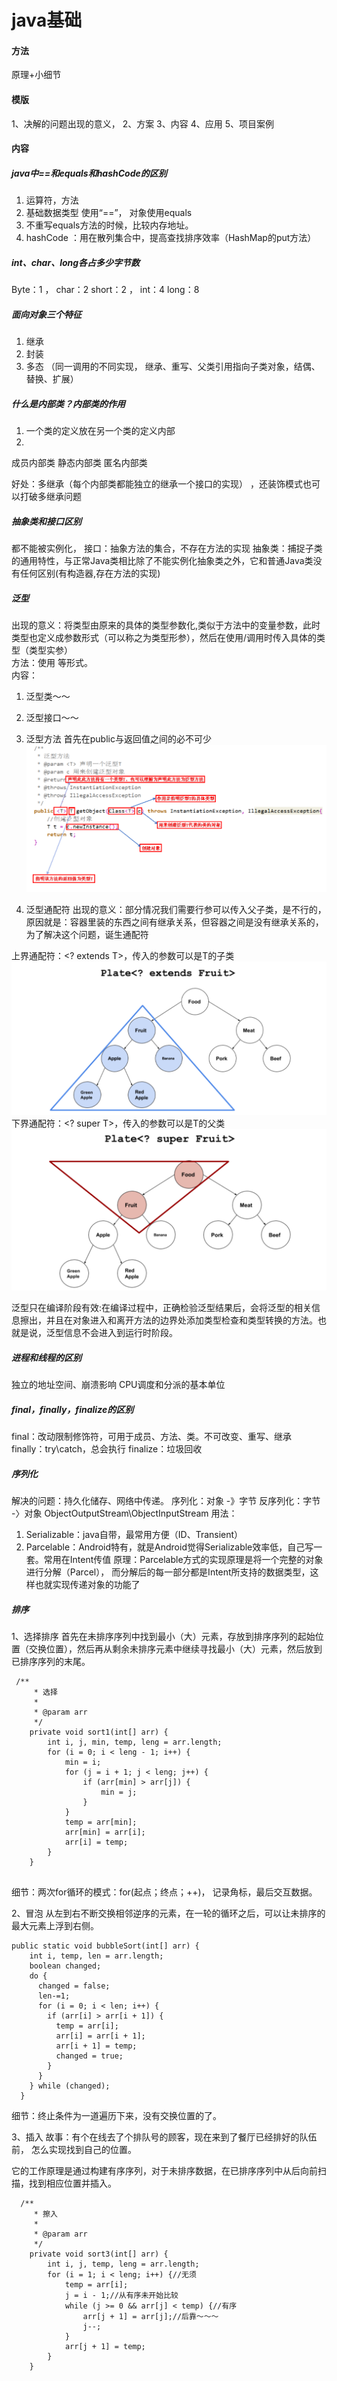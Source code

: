 # java基础

#### 方法
原理+小细节

#### 模版
1、决解的问题出现的意义，
2、方案 
3、内容
4、应用
5、项目案例

#### 内容



##### java中==和equals和hashCode的区别
  1. 运算符，方法
  2. 基础数据类型 使用“==”， 对象使用equals 
  3. 不重写equals方法的时候，比较内存地址。
  4. hashCode ：用在散列集合中，提高查找排序效率（HashMap的put方法）
  
##### int、char、long各占多少字节数
Byte：1 ，
char：2  short：2 ，
int：4 
long：8

##### 面向对象三个特征
1. 继承
2. 封装
3. 多态 （同一调用的不同实现， 继承、重写、父类引用指向子类对象，结偶、替换、扩展） 

##### 什么是内部类？内部类的作用
1. 一个类的定义放在另一个类的定义内部
2. 
成员内部类
静态内部类
匿名内部类

好处：多继承（每个内部类都能独立的继承一个接口的实现） ，还装饰模式也可以打破多继承问题


##### 抽象类和接口区别
都不能被实例化，
接口：抽象方法的集合，不存在方法的实现
抽象类：捕捉子类的通用特性，与正常Java类相比除了不能实例化抽象类之外，它和普通Java类没有任何区别(有构造器,存在方法的实现)

##### 泛型
出现的意义：将类型由原来的具体的类型参数化,类似于方法中的变量参数，此时类型也定义成参数形式（可以称之为类型形参），然后在使用/调用时传入具体的类型（类型实参）<br/>
方法：使用 <T> 等形式。<br/>
内容：

1. 泛型类～～
2. 泛型接口～～
3. 泛型方法
首先在public与返回值之间的<T>必不可少
![hahah](./image/android/泛型3.png)

4. 泛型通配符
出现的意义：部分情况我们需要行参可以传入父子类，是不行的，原因就是：容器里装的东西之间有继承关系，但容器之间是没有继承关系的，为了解决这个问题，诞生通配符

上界通配符：<? extends T>，传入的参数可以是T的子类
![hahah](./image/android/泛型2.png)
下界通配符：<? super T>，传入的参数可以是T的父类
![hahah](./image/android/泛型1.png)


泛型只在编译阶段有效:在编译过程中，正确检验泛型结果后，会将泛型的相关信息擦出，并且在对象进入和离开方法的边界处添加类型检查和类型转换的方法。也就是说，泛型信息不会进入到运行时阶段。

##### 进程和线程的区别
独立的地址空间、崩溃影响
CPU调度和分派的基本单位

##### final，finally，finalize的区别
final：改动限制修饰符，可用于成员、方法、类。不可改变、重写、继承
finally：try\catch，总会执行
finalize：垃圾回收

##### 序列化
解决的问题：持久化储存、网络中传递。
序列化：对象 -》字节
反序列化：字节 -〉对象
ObjectOutputStream\ObjectInputStream
用法：

1. Serializable：java自带，最常用方便（ID、Transient）
2. Parcelable：Android特有，就是Android觉得Serializable效率低，自己写一套。常用在Intent传值
原理：Parcelable方式的实现原理是将一个完整的对象进行分解（Parcel）， 而分解后的每一部分都是Intent所支持的数据类型，这样也就实现传递对象的功能了

##### 排序
1、选择排序
首先在未排序序列中找到最小（大）元素，存放到排序序列的起始位置（交换位置），然后再从剩余未排序元素中继续寻找最小（大）元素，然后放到已排序序列的末尾。

```
 /**
     * 选择
     *
     * @param arr
     */
    private void sort1(int[] arr) {
        int i, j, min, temp, leng = arr.length;
        for (i = 0; i < leng - 1; i++) {
            min = i;
            for (j = i + 1; j < leng; j++) {
                if (arr[min] > arr[j]) {
                    min = j;
                }
            }
            temp = arr[min];
            arr[min] = arr[i];
            arr[i] = temp;
        }
    }
    
```

细节：两次for循环的模式：for(起点；终点；++)，
     记录角标，最后交互数据。

2、冒泡
从左到右不断交换相邻逆序的元素，在一轮的循环之后，可以让未排序的最大元素上浮到右侧。

```
public static void bubbleSort(int[] arr) {
    int i, temp, len = arr.length;
    boolean changed;
    do {
      changed = false;
      len-=1;
      for (i = 0; i < len; i++) {
        if (arr[i] > arr[i + 1]) {
          temp = arr[i];
          arr[i] = arr[i + 1];
          arr[i + 1] = temp;
          changed = true;
        }
      }
    } while (changed);
  }
```

细节：终止条件为一道遍历下来，没有交换位置的了。

3、插入
故事：有个在线去了个排队号的顾客，现在来到了餐厅已经排好的队伍前， 怎么实现找到自己的位置。

它的工作原理是通过构建有序序列，对于未排序数据，在已排序序列中从后向前扫描，找到相应位置并插入。

```
  /**
     * 擦入
     *
     * @param arr
     */
    private void sort3(int[] arr) {
        int i, j, temp, leng = arr.length;
        for (i = 1; i < leng; i++) {//无须
            temp = arr[i];
            j = i - 1;//从有序未开始比较
            while (j >= 0 && arr[j] < temp) {//有序
                arr[j + 1] = arr[j];//后靠～～～
                j--;
            }
            arr[j + 1] = temp;
        }
    }

```

